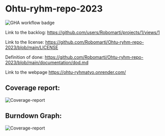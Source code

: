 # Ohtu-ryhm-repo-2023

![GHA workflow badge](https://github.com/Robomarti/Ohtu-ryhm-repo-2023/workflows/CI/badge.svg)

Link to the backlog: https://github.com/users/Robomarti/projects/1/views/1


Link to the license: https://github.com/Robomarti/Ohtu-ryhm-repo-2023/blob/main/LICENSE


Definition of done: https://github.com/Robomarti/Ohtu-ryhm-repo-2023/blob/main/documentation/dod.md


Link to the webpage https://ohtu-ryhmatyo.onrender.com/

## Coverage report:
![Coverage-report](https://github.com/Robomarti/Ohtu-ryhm-repo-2023/blob/main/documentation/coverage.png)

## Burndown Graph:
![Coverage-report](https://github.com/Robomarti/Ohtu-ryhm-repo-2023/blob/main/documentation/burndown_graph.png)

